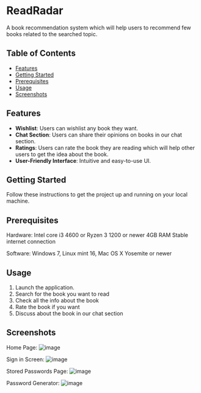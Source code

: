 # ReadRadar

A book recommendation system which will help users to recommend few books related to the searched topic.

## Table of Contents

- [Features](#features)
- [Getting Started](#getting-started)
- [Prerequisites](#prerequisites)
- [Usage](#usage)
- [Screenshots](#screenshots)


## Features

- **Wishlist**: Users can wishlist any book they want.
- **Chat Section**: Users can share their opinions on books in our chat section.
- **Ratings**: Users can rate the book they are reading which will help other users to get the idea about the book.
- **User-Friendly Interface**: Intuitive and easy-to-use UI.

## Getting Started

Follow these instructions to get the project up and running on your local machine.

## Prerequisites

Hardware:
Intel core i3 4600 or Ryzen 3 1200 or newer
4GB RAM
Stable internet connection

Software:
Windows 7,  Linux mint 16,  Mac OS X Yosemite or newer


## Usage

1. Launch the application.
2. Search for the book you want to read
3. Check all the info about the book
4. Rate the book if you want
5. Discuss about the book in our chat section



## Screenshots
Home Page:
![image](https://github.com/RonakWadhwa66/NoteWorthy/assets/88489591/81031a43-bd5b-4ce0-a2b5-f57e7262c351)

Sign in Screen:
![image](https://github.com/RonakWadhwa66/NoteWorthy/assets/88489591/1244c731-bfbe-48db-8919-79e4692a2e9a)

Stored Passwords Page:
![image](https://github.com/RonakWadhwa66/NoteWorthy/assets/88489591/82974c4b-4a0e-4fd5-9a59-99acbfe2514e)

Password Generator:
![image](https://github.com/RonakWadhwa66/NoteWorthy/assets/88489591/9a02e034-54a7-436f-8057-d00a9c4673f9)
